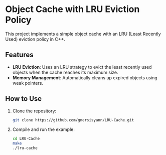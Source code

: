 # Object Cache with LRU Eviction Policy

This project implements a simple object cache with an LRU (Least Recently Used) eviction policy in C++. 

## Features

- **LRU Eviction**: Uses an LRU strategy to evict the least recently used objects when the cache reaches its maximum size.
- **Memory Management**: Automatically cleans up expired objects using weak pointers.

## How to Use

1. Clone the repository:
   ```bash
   git clone https://github.com/gnersisyann/LRU-Cache.git
2. Compile and run the example:
   ```bash
   cd LRU-Cache
   make
   ./lru-cache
